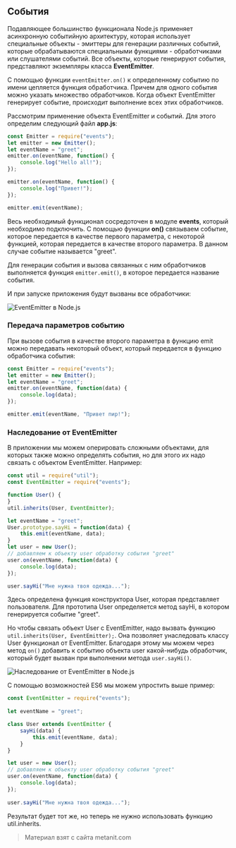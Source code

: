 ## События

Подавляющее большинство функционала Node.js применяет асинхронную событийную архитектуру, которая использует специальные объекты - эмиттеры для генерации различных событий, которые обрабатываются специальными функциями - обработчиками или слушателями событий. Все объекты, которые генерируют события, представляют экземпляры класса **EventEmitter**.

С помощью функции `eventEmitter.on()` к определенному событию по имени цепляется функция обработчика. Причем для одного события можно указать множество обработчиков. Когда объект EventEmitter генерирует событие, происходит выполнение всех этих обработчиков.

Рассмотрим применение объекта EventEmitter и событий. Для этого определим следующий файл **app.js**:

```js
const Emitter = require("events");
let emitter = new Emitter();
let eventName = "greet";
emitter.on(eventName, function() {
    console.log("Hello all!");
});

emitter.on(eventName, function() {
    console.log("Привет!");
});

emitter.emit(eventName);
```

Весь необходимый функционал сосредоточен в модуле **events**, который необходимо подключить. С помощью функции **on()** связываем событие, которое передается в качестве первого параметра, с некоторой функцией, которая передается в качестве второго параметра. В данном случае событие называется "greet".

Для генерации события и вызова связанных с ним обработчиков выполняется функция `emitter.emit()`, в которое передается название события.

И при запуске приложения будут вызваны все обработчики:

![EventEmitter в Node.js](https://metanit.com/web/nodejs/pics/2.21.png)

### Передача параметров событию

При вызове события в качестве второго параметра в функцию emit можно передавать некоторый объект, который передается в функцию обработчика события:

```js
const Emitter = require("events");
let emitter = new Emitter();
let eventName = "greet";
emitter.on(eventName, function(data) {
    console.log(data);
});

emitter.emit(eventName, "Привет пир!");
```

### Наследование от EventEmitter

В приложении мы можем оперировать сложными объектами, для которых также можно определять события, но для этого их надо связать с объектом EventEmitter. Например:

```js
const util = require("util");
const EventEmitter = require("events");

function User() {
}
util.inherits(User, EventEmitter);

let eventName = "greet";
User.prototype.sayHi = function(data) {
    this.emit(eventName, data);
}
let user = new User();
// добавляем к объекту user обработку события "greet"
user.on(eventName, function(data) {
    console.log(data);
});

user.sayHi("Мне нужна твоя одежда...");
```

Здесь определена функция конструктора User, которая представляет пользователя. Для прототипа User определяется метод sayHi, в котором генерируется событие "greet".

Но чтобы связать объект User с EventEmitter, надо вызвать функцию `util.inherits(User, EventEmitter);`. Она позволяет унаследовать классу User функционал от EventEmitter. Благодаря этому мы можем через метод `on()` добавить к событию объекта user какой-нибудь обработчик, который будет вызван при выполнении метода `user.sayHi()`.

![Наследование от EventEmitter в Node.js](https://metanit.com/web/nodejs/pics/2.22.png)

С помощью возможностей ES6 мы можем упростить выше пример:

```js
const EventEmitter = require("events");
 
let eventName = "greet";

class User extends EventEmitter {
    sayHi(data) {
        this.emit(eventName, data);
    }
}

let user = new User();
// добавляем к объекту user обработку события "greet"
user.on(eventName, function(data) {
    console.log(data);
});
 
user.sayHi("Мне нужна твоя одежда...");
```

Результат будет тот же, но теперь не нужно использовать функцию util.inherits.


> Материал взят с сайта metanit.com